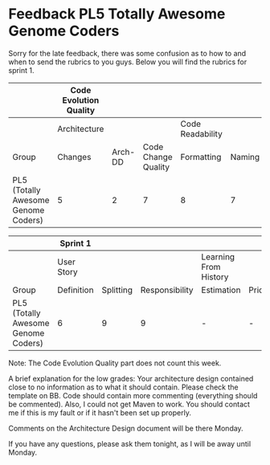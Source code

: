 # Feedback PL5 Totally Awesome Genome Coders

Sorry for the late feedback, there was some confusion as to how to and when to send the rubrics to you guys. Below you will find the rubrics for sprint 1.


|                                     | Code Evolution Quality |         |                     |                  |        |          |                        |         |         |                        |             |   |
|-------------------------------------|------------------------|---------|---------------------|------------------|--------|----------|------------------------|---------|---------|------------------------|-------------|---|
|                                     | Architecture           |         |  | Code Readability |        |          | Continuous Integration |         |  | Pull-based Development |             |   |
| Group                               | Changes                | Arch-DD | Code Change Quality | Formatting       | Naming | Comments | Building               | Testing | Tooling  | Branching              | Code Review |   |
| PL5 (Totally Awesome Genome Coders) | 5                      | 2       | 7                   | 8                | 7      | 5        | 8                      | 6       | 1       | 7                      | 6           |   |

|                                     | Sprint 1   |           |                |                       |                |            |
|-------------------------------------|------------|-----------|----------------|-----------------------|----------------|------------|
|                                     | User Story |           |                | Learning From History |                |            |
| Group                               | Definition | Splitting | Responsibility | Estimation            | Prioritisation | Reflection |
| PL5 (Totally Awesome Genome Coders) | 6          | 9         | 9              | -                     | -              | -          |

Note: The Code Evolution Quality part does not count this week. 

A brief explanation for the low grades: Your architecture design contained close to no information as to what it should contain. Please check the template on BB. Code should contain more commenting (everything should be commented). Also, I could not get Maven to work. You should contact me if this is my fault or if it hasn't been set up properly.

Comments on the Architecture Design document will be there Monday.

If you have any questions, please ask them tonight, as I will be away until Monday.